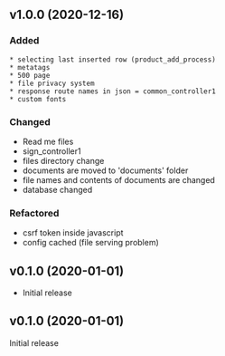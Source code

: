 ## v1.0.0 (2020-12-16)
  ### Added
    * selecting last inserted row (product_add_process)
    * metatags
    * 500 page
    * file privacy system
    * response route names in json = common_controller1
    * custom fonts

### Changed
* Read me files
* sign_controller1
* files directory change
* documents are moved to 'documents' folder
* file names and contents of documents are changed
* database changed

### Refactored
* csrf token inside javascript
* config cached (file serving problem)

## v0.1.0 (2020-01-01)
* Initial release

## v0.1.0 (2020-01-01)
Initial release
